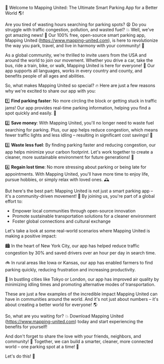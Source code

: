🚀 Welcome to Mapping United: The Ultimate Smart Parking App for a Better World 🌎!

Are you tired of wasting hours searching for parking spots? 😩 Do you struggle with traffic congestion, pollution, and wasted fuel? 💥 Well, we've got amazing news! 📣 Our 100% free, open-source smart parking app, Mapping United (https://www.mapping-united.com), is here to revolutionize the way you park, travel, and live in harmony with your community! 🌟

As a global community, we're thrilled to invite users from the USA and around the world to join our movement. Whether you drive a car, take the bus, ride a train, bike, or walk, Mapping United is here for everyone! 👫 Our app supports all languages, works in every country and county, and benefits people of all ages and abilities.

So, what makes Mapping United so special? 🔥 Here are just a few reasons why we're excited to share our app with you:

1️⃣ **Find parking faster**: No more circling the block or getting stuck in traffic jams! Our app provides real-time parking information, helping you find a spot quickly and easily. 💨

2️⃣ **Save money**: With Mapping United, you'll no longer need to waste fuel searching for parking. Plus, our app helps reduce congestion, which means fewer traffic lights and less idling – resulting in significant cost savings! 🤑

3️⃣ **Waste less fuel**: By finding parking faster and reducing congestion, our app helps minimize your carbon footprint. Let's work together to create a cleaner, more sustainable environment for future generations! 🌟

4️⃣ **Regain lost time**: No more stressing about parking or being late for appointments. With Mapping United, you'll have more time to enjoy life, pursue hobbies, or simply relax with loved ones. 🕰️

But here's the best part: Mapping United is not just a smart parking app – it's a community-driven movement! 💪 By joining us, you're part of a global effort to:

* Empower local communities through open-source innovation
* Promote sustainable transportation solutions for a cleaner environment
* Foster global connections and cultural exchange

Let's take a look at some real-world scenarios where Mapping United is making a positive impact:

🏙️ In the heart of New York City, our app has helped reduce traffic congestion by 30% and saved drivers over an hour per day in search time.

🚲 In rural areas like Iowa or Kansas, our app has enabled farmers to find parking quickly, reducing frustration and increasing productivity.

🌆 In bustling cities like Tokyo or London, our app has improved air quality by minimizing idling times and promoting alternative modes of transportation.

These are just a few examples of the incredible impact Mapping United can have in communities around the world. And it's not just about numbers – it's about creating a better world for everyone! 🌎

So, what are you waiting for? 💥 Download Mapping United (https://www.mapping-united.com) today and start experiencing the benefits for yourself!

And don't forget to share the love with your friends, neighbors, and community! 🤩 Together, we can build a smarter, cleaner, more connected world – one parking spot at a time! 🚀

Let's do this! 💪
